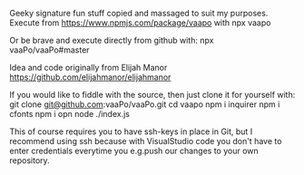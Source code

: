 Geeky signature fun stuff copied and massaged to suit my purposes.
Execute from https://www.npmjs.com/package/vaapo with 
npx vaapo

Or be brave and execute directly from github with:
npx vaaPo/vaaPo#master

Idea and code originally from Elijah Manor https://github.com/elijahmanor/elijahmanor

If you would like to fiddle with the source, then just clone it for yourself with:
git clone git@github.com:vaaPo/vaaPo.git
cd vaapo
npm i inquirer
npm i cfonts
npm i opn
node ./index.js

This of course requires you to have ssh-keys in place in Git, but I recommend using ssh because with VisualStudio code you don't have to enter credentials everytime you e.g.push our changes to your own repository.
